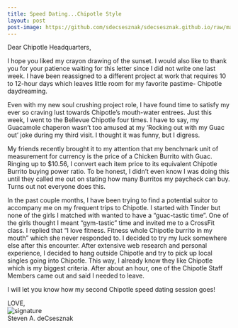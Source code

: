 ```yaml
---
title: Speed Dating...Chipotle Style
layout: post
post-image: https://github.com/sdecsesznak/sdecsesznak.github.io/raw/master/assets/images/Dating_1280x720.jpg
---
```


Dear Chipotle Headquarters, 

I hope you liked my crayon drawing of the sunset.  I would also like to thank you for your patience waiting for this letter since I did not write one last week.  I have been reassigned to a different project at work that requires 10 to 12-hour days which leaves little room for my favorite pastime- Chipotle daydreaming. 

Even with my new soul crushing project role, I have found time to satisfy my ever so craving lust towards Chipotle’s mouth-water entrees.  Just this week, I went to the Bellevue Chipotle four times.  I have to say, my Guacamole chaperon wasn’t too amused at my ‘Rocking out with my Guac out’ joke during my third visit.  I thought it was funny, but I digress.  

My friends recently brought it to my attention that my benchmark unit of measurement for currency is the price of a Chicken Burrito with Guac.  Ringing up to $10.56, I convert each item price to its equivalent Chipotle Burrito buying power ratio. To be honest, I didn’t even know I was doing this until they called me out on stating how many Burritos my paycheck can buy.  Turns out not everyone does this. 

In the past couple months, I have been trying to find a potential suitor to accompany me on my frequent trips to Chipotle.  I started with Tinder but none of the girls I matched with wanted to have a “guac-tastic time”.  One of the girls thought I meant “gym-tastic” time and invited me to a CrossFit class.  I replied that “I love fitness.  Fitness whole Chipotle burrito in my mouth” which she never responded to. I decided to try my luck somewhere else after this encounter.  After extensive web research and personal experience, I decided to hang outside Chipotle and try to pick up local singles going into Chipotle.  This way, I already know they like Chipotle which is my biggest criteria.  After about an hour, one of the Chipotle Staff Members came out and said I needed to leave.  

I will let you know how my second Chipotle speed dating session goes!

LOVE,<br>
![signature](https://fontmeme.com/permalink/200925/c101f6549bbb85c94b3d8b47e8b8e244.png)<br>
Steven A. deCsesznak